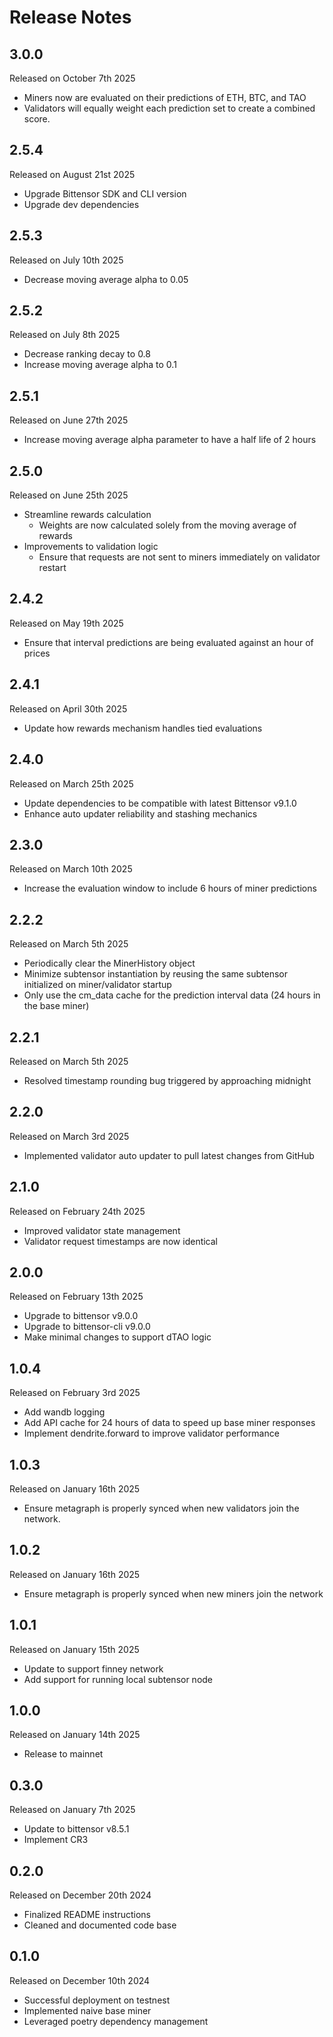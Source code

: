 Release Notes
=============
3.0.0
-----
Released on October 7th 2025
- Miners now are evaluated on their predictions of ETH, BTC, and TAO
- Validators will equally weight each prediction set to create a combined score.

2.5.4
-----
Released on August 21st 2025
- Upgrade Bittensor SDK and CLI version
- Upgrade dev dependencies

2.5.3
-----
Released on July 10th 2025
- Decrease moving average alpha to 0.05

2.5.2
-----
Released on July 8th 2025
- Decrease ranking decay to 0.8
- Increase moving average alpha to 0.1

2.5.1
-----
Released on June 27th 2025
- Increase moving average alpha parameter to have a half life of 2 hours

2.5.0
-----
Released on June 25th 2025
- Streamline rewards calculation
    - Weights are now calculated solely from the moving average of rewards
- Improvements to validation logic
    - Ensure that requests are not sent to miners immediately on validator restart

2.4.2
-----
Released on May 19th 2025
- Ensure that interval predictions are being evaluated against an hour of prices

2.4.1
-----
Released on April 30th 2025
- Update how rewards mechanism handles tied evaluations

2.4.0
-----
Released on March 25th 2025
- Update dependencies to be compatible with latest Bittensor v9.1.0
- Enhance auto updater reliability and stashing mechanics

2.3.0
-----
Released on March 10th 2025
- Increase the evaluation window to include 6 hours of miner predictions

2.2.2
-----
Released on March 5th 2025
- Periodically clear the MinerHistory object
- Minimize subtensor instantiation by reusing the same subtensor initialized on miner/validator startup
- Only use the cm_data cache for the prediction interval data (24 hours in the base miner)

2.2.1
-----
Released on March 5th 2025
- Resolved timestamp rounding bug triggered by approaching midnight

2.2.0
-----
Released on March 3rd 2025
- Implemented validator auto updater to pull latest changes from GitHub

2.1.0
-----
Released on February 24th 2025
- Improved validator state management
- Validator request timestamps are now identical

2.0.0
-----
Released on February 13th 2025
- Upgrade to bittensor v9.0.0
- Upgrade to bittensor-cli v9.0.0
- Make minimal changes to support dTAO logic

1.0.4
-----
Released on February 3rd 2025
- Add wandb logging
- Add API cache for 24 hours of data to speed up base miner responses
- Implement dendrite.forward to improve validator performance

1.0.3
-----
Released on January 16th 2025
- Ensure metagraph is properly synced when new validators join the network.

1.0.2
-----
Released on January 16th 2025
- Ensure metagraph is properly synced when new miners join the network

1.0.1
-----
Released on January 15th 2025
- Update to support finney network
- Add support for running local subtensor node

1.0.0
-----
Released on January 14th 2025
- Release to mainnet

0.3.0
-----
Released on January 7th 2025
- Update to bittensor v8.5.1
- Implement CR3

0.2.0
-----
Released on December 20th 2024
- Finalized README instructions
- Cleaned and documented code base


0.1.0
-----
Released on December 10th 2024
- Successful deployment on testnest
- Implemented naive base miner
- Leveraged poetry dependency management
